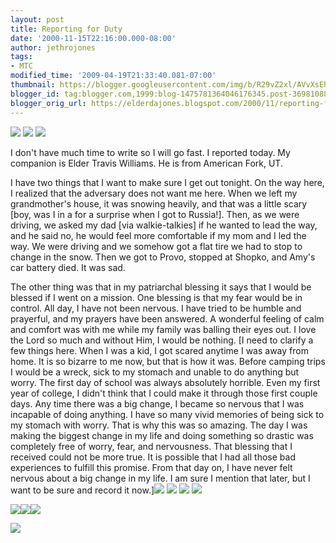 ```yaml
---
layout: post
title: Reporting for Duty
date: '2000-11-15T22:16:00.000-08:00'
author: jethrojones
tags:
- MTC
modified_time: '2009-04-19T21:33:40.081-07:00'
thumbnail: https://blogger.googleusercontent.com/img/b/R29vZ2xl/AVvXsEhUtGoOJ5EOfKdzLkEM1fUBbgzsf582cia9jXKSLh4gVSZdpNVU4Gr-3yjDL3Dw0aGrHK3Wc3N4BGapTRte5SycFTYSrgm8C8cKgJZEOkMJO8pLG5PngRxhd8Xn0_xWeSbirScCTcKPes1f/s72-c/image.request.php.jpeg
blogger_id: tag:blogger.com,1999:blog-1475781364046176345.post-3698108800028526581
blogger_orig_url: https://elderdajones.blogspot.com/2000/11/reporting-for-duty.html
---
```



[![](https://blogger.googleusercontent.com/img/b/R29vZ2xl/AVvXsEhUtGoOJ5EOfKdzLkEM1fUBbgzsf582cia9jXKSLh4gVSZdpNVU4Gr-3yjDL3Dw0aGrHK3Wc3N4BGapTRte5SycFTYSrgm8C8cKgJZEOkMJO8pLG5PngRxhd8Xn0_xWeSbirScCTcKPes1f/s400/image.request.php.jpeg)](https://blogger.googleusercontent.com/img/b/R29vZ2xl/AVvXsEhUtGoOJ5EOfKdzLkEM1fUBbgzsf582cia9jXKSLh4gVSZdpNVU4Gr-3yjDL3Dw0aGrHK3Wc3N4BGapTRte5SycFTYSrgm8C8cKgJZEOkMJO8pLG5PngRxhd8Xn0_xWeSbirScCTcKPes1f/s1600-h/image.request.php.jpeg)
[![](https://blogger.googleusercontent.com/img/b/R29vZ2xl/AVvXsEgiLdtzLGtvzxoOU5ik1QjNf11sILZaBRTEa_8p7mYoOWlq7oMO5zMoaDc9WFTqfGFMjni5KxV0g7xIaebZpRin5mWJJ__4702el9H5TG-kwfrqZu5HbKF8y7LvFXa3F3ScPBPGsc_oUChA/s400/001+MTC+Day+1+.jpeg)](https://blogger.googleusercontent.com/img/b/R29vZ2xl/AVvXsEgiLdtzLGtvzxoOU5ik1QjNf11sILZaBRTEa_8p7mYoOWlq7oMO5zMoaDc9WFTqfGFMjni5KxV0g7xIaebZpRin5mWJJ__4702el9H5TG-kwfrqZu5HbKF8y7LvFXa3F3ScPBPGsc_oUChA/s1600-h/001+MTC+Day+1+.jpeg)
[![](https://blogger.googleusercontent.com/img/b/R29vZ2xl/AVvXsEiIIEm9yWrXU9mwjIyQcvHO_u5TWmqvK4deJnsU4Fy_GlvHwMglanXLMx-mMGTyzj4iyTgqqu_2FyeC6qCKa5zu4AUthrijKpV4yLikR24DS_tLjA8EYPXHuOeNt_BBxIXRpOsDboL4MrNc/s400/002+MTC+Day+1+.jpg)](https://blogger.googleusercontent.com/img/b/R29vZ2xl/AVvXsEiIIEm9yWrXU9mwjIyQcvHO_u5TWmqvK4deJnsU4Fy_GlvHwMglanXLMx-mMGTyzj4iyTgqqu_2FyeC6qCKa5zu4AUthrijKpV4yLikR24DS_tLjA8EYPXHuOeNt_BBxIXRpOsDboL4MrNc/s1600-h/002+MTC+Day+1+.jpg)

I don't have much time to write so I will go fast. I reported today. My companion is Elder Travis Williams. He is from American Fork, UT.


I have two things that I want to make sure I get out tonight. On the way here, I realized that the adversary does not want me here. When we left my grandmother's house, it was snowing heavily, and that was a little scary [boy, was I in a for a surprise when I got to Russia!]. Then, as we were driving, we asked my dad [via walkie-talkies] if he wanted to lead the way, and he said no, he would feel more comfortable if my mom and I led the way. We were driving and we somehow got a flat tire we had to stop to change in the snow. Then we got to Provo, stopped at Shopko, and Amy's car battery died. It was sad.


The other thing was that in my patriarchal blessing it says that I would be blessed if I went on a mission. One blessing is that my fear would be in control. All day, I have not been nervous. I have tried to be humble and prayerful, and my prayers have been answered. A wonderful feeling of calm and comfort was with me while my family was balling their eyes out. I love the Lord so much and without Him, I would be nothing.
[I need to clarify a few things here. When I was a kid, I got scared anytime I was away from home. It is so bizarre to me now, but that is how it was. Before camping trips I would be a wreck, sick to my stomach and unable to do anything but worry. The first day of school was always absolutely horrible. Even my first year of college, I didn't think that I could make it through those first couple days. Any time there was a big change, I became so nervous that I was incapable of doing anything. I have so many vivid memories of being sick to my stomach with worry. That is why this was so amazing. The day I was making the biggest change in my life and doing something so drastic was completely free of worry, fear, and nervousness. That blessing that I received could not be more true. It is possible that I had all those bad experiences to fulfill this promise. From that day on, I have never felt nervous about a big change in my life. I am sure I mention that later, but I want to be sure and record it now.][![](https://blogger.googleusercontent.com/img/b/R29vZ2xl/AVvXsEhcfwcAmRZsw7ymsa-yPFrO3ls6SWyiOzNFkDzurudERn12kJxvA0DUmZMf-h7T8T4hLZUooNv1i96gGbPsma6Dw8Un3Eg7xLen0lxEcxFLbntpCXIoyQqRejntA9ezSmhYH7h5VUqLu2NX/s400/003+MTC+Day+1+.jpg)](https://blogger.googleusercontent.com/img/b/R29vZ2xl/AVvXsEhcfwcAmRZsw7ymsa-yPFrO3ls6SWyiOzNFkDzurudERn12kJxvA0DUmZMf-h7T8T4hLZUooNv1i96gGbPsma6Dw8Un3Eg7xLen0lxEcxFLbntpCXIoyQqRejntA9ezSmhYH7h5VUqLu2NX/s1600-h/003+MTC+Day+1+.jpg)
[![](https://blogger.googleusercontent.com/img/b/R29vZ2xl/AVvXsEh4j0V-PePOPvOQuOuH3cCQGdG6vEHUihusGVpKvwUSiAblnmw_x1amqcaTw3FYanbgN5mir4S-c6r1cuiuasdxH2pQa_F7h4rTmAEmb0LuoNaMIFpCeidnfWWk_O34acyzwoc1YtqpmMDC/s400/004+MTC+Day+1+.jpg)](https://blogger.googleusercontent.com/img/b/R29vZ2xl/AVvXsEh4j0V-PePOPvOQuOuH3cCQGdG6vEHUihusGVpKvwUSiAblnmw_x1amqcaTw3FYanbgN5mir4S-c6r1cuiuasdxH2pQa_F7h4rTmAEmb0LuoNaMIFpCeidnfWWk_O34acyzwoc1YtqpmMDC/s1600-h/004+MTC+Day+1+.jpg)
[![](https://blogger.googleusercontent.com/img/b/R29vZ2xl/AVvXsEjt4umr9n3kmUN4X2YjIxHCyjLmnCmf49UD1MgxynZNCQspA00csVA85y9Z9BxM7tmiZW5ri-dkT_DABQAGX1oLxCugpc2UWMqqgoQ0yC2w7L8VHgtu4RyFrIbt9LrGEwwaBF3Rol6PLXHC/s400/010+MTC+Day+1.jpeg)](https://blogger.googleusercontent.com/img/b/R29vZ2xl/AVvXsEjt4umr9n3kmUN4X2YjIxHCyjLmnCmf49UD1MgxynZNCQspA00csVA85y9Z9BxM7tmiZW5ri-dkT_DABQAGX1oLxCugpc2UWMqqgoQ0yC2w7L8VHgtu4RyFrIbt9LrGEwwaBF3Rol6PLXHC/s1600-h/010+MTC+Day+1.jpeg)
[![](https://blogger.googleusercontent.com/img/b/R29vZ2xl/AVvXsEgwqtLlIn3PYTTKlhuGgAKQwjnJCmt2_Z0Wyof0YTpIzo7q1mM5y04br-tRwMkzDDhXzTWBLkGeZtv_CefAQ5wVaQbhC5_gkPewu7z8ycVkSPbakIRAY4ssGiusaNjMqJBi4PTo40mFd6vk/s400/009+MTC+Day+1.jpeg)](https://blogger.googleusercontent.com/img/b/R29vZ2xl/AVvXsEgwqtLlIn3PYTTKlhuGgAKQwjnJCmt2_Z0Wyof0YTpIzo7q1mM5y04br-tRwMkzDDhXzTWBLkGeZtv_CefAQ5wVaQbhC5_gkPewu7z8ycVkSPbakIRAY4ssGiusaNjMqJBi4PTo40mFd6vk/s1600-h/009+MTC+Day+1.jpeg)

[![](https://blogger.googleusercontent.com/img/b/R29vZ2xl/AVvXsEgDm76iCytoQpRBkyOvcUNZ9UGUaQIdZtmRljUVwCg8Hn8Zctmn_oA8vu__lljWXqyZsCsMDjEkI6c1ANIRdK37JWQ1ID2WYqztNeHnOStSFKEBmbFoMvcaopbzW2g_FBEifFC9YgJJiHNC/s400/006+MTC+Day+1+.jpg)](https://blogger.googleusercontent.com/img/b/R29vZ2xl/AVvXsEgDm76iCytoQpRBkyOvcUNZ9UGUaQIdZtmRljUVwCg8Hn8Zctmn_oA8vu__lljWXqyZsCsMDjEkI6c1ANIRdK37JWQ1ID2WYqztNeHnOStSFKEBmbFoMvcaopbzW2g_FBEifFC9YgJJiHNC/s1600-h/006+MTC+Day+1+.jpg)[![](https://blogger.googleusercontent.com/img/b/R29vZ2xl/AVvXsEgNDENkP4wDWcNtw2g_9-PPq_xlRzrbPD_pbAOYFCCBE-d600d4Xat60YfDFSwS7gXwwRSsXE2XA8R8VrwdenV3mqQNo5LzmsN_cVU48zY7tYlOmbs-qtM7m6zGWf6VnFwK1YX7OUrbYE7X/s400/007+MTC+Day+1+.jpg)](https://blogger.googleusercontent.com/img/b/R29vZ2xl/AVvXsEgNDENkP4wDWcNtw2g_9-PPq_xlRzrbPD_pbAOYFCCBE-d600d4Xat60YfDFSwS7gXwwRSsXE2XA8R8VrwdenV3mqQNo5LzmsN_cVU48zY7tYlOmbs-qtM7m6zGWf6VnFwK1YX7OUrbYE7X/s1600-h/007+MTC+Day+1+.jpg)[![](https://blogger.googleusercontent.com/img/b/R29vZ2xl/AVvXsEjRwmgCekBkDwYOSy3nwcSTa8iCpQYizKyOwt00ZyM64FC-d3pn3t3FA9E4yU9p5w4jDvCcf-L0Xt5OGmHpaeZf4-2KH0oEpzrXsTzj-Fo1V46lWfTiYGSU_QjEjRTN0BbEvLlvyczNFLCb/s400/008+MTC+Day+1+.jpg)](https://blogger.googleusercontent.com/img/b/R29vZ2xl/AVvXsEjRwmgCekBkDwYOSy3nwcSTa8iCpQYizKyOwt00ZyM64FC-d3pn3t3FA9E4yU9p5w4jDvCcf-L0Xt5OGmHpaeZf4-2KH0oEpzrXsTzj-Fo1V46lWfTiYGSU_QjEjRTN0BbEvLlvyczNFLCb/s1600-h/008+MTC+Day+1+.jpg)

[![](https://blogger.googleusercontent.com/img/b/R29vZ2xl/AVvXsEi89dKXAGpG_zIjdqneRFu1gf8gWupu-4RyI4HEPoxVzipp-aXwXYHbiusVpqYbo4cwLQ1ZMgy8UNY8UA2hsIKD6PY3YV72uNRJXcmQE3bOzTnRM0APP6Bhq53TdYde6tJKkh00t_cwJMz4/s400/005+MTC+Day+1+.jpg)](https://blogger.googleusercontent.com/img/b/R29vZ2xl/AVvXsEi89dKXAGpG_zIjdqneRFu1gf8gWupu-4RyI4HEPoxVzipp-aXwXYHbiusVpqYbo4cwLQ1ZMgy8UNY8UA2hsIKD6PY3YV72uNRJXcmQE3bOzTnRM0APP6Bhq53TdYde6tJKkh00t_cwJMz4/s1600-h/005+MTC+Day+1+.jpg)
